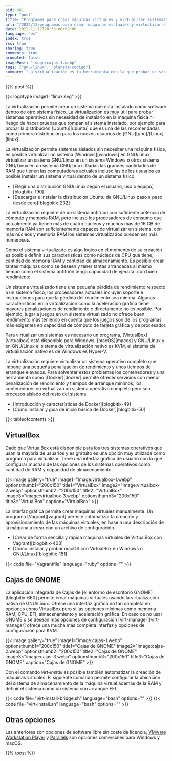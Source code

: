 ```yaml
---
pid: 661
type: "post"
title: "Programas para crear máquinas virtuales y virtualizar sistemas"
url: "/2022/11/programas-para-crear-maquinas-virtuales-y-virtualizar-sistemas/"
date: 2022-11-17T20:30:00+02:00
language: "es"
index: true
rss: true
sharing: true
comments: true
promoted: false
imagePost: "image:cajas-1.webp"
tags: ["gnu-linux", "planeta-codigo"]
summary: "La virtualización es la herramienta con la que probar un sistema operativo sin tener que utilizar una máquina física. Con la cantidad de núcleos de los sistemas actuales y la cantidad de memoria RAM que tienen, la virtualización es una opción disponible para los usuarios. Una alternativa a la virtualización son los contenedores pero estos son más para servicios sin interfaz gráfica. Hay aplicaciones que permiten tener una máquina virtual de Windows en un sistema operativo GNU/Linux o probar una distribución de GNU/Linux en un sistema Windows antes de migrar definitivamente a GNU/Linux."
---
```


{{% post %}}

{{< logotype image1="linux.svg" >}}

La virtualización permite crear un sistema que está instalado como software dentro de otro sistema físico. La virtualización es muy útil para probar sistemas operativos sin necesidad de instalarlo en la máquina física ni riesgo de hacer pruebas que rompan el sistema instalado, por ejemplo para probar la distribución [Ubuntu][ubuntu] que es una de las recomendadas como primera distribución para los nuevos usuarios de [GNU][gnu]/[Linux][linux].

La virtualización permite sistemas aislados sin necesitar una máquina física, es posible virtualizar un sistema [Windows][windows] en GNU/Linux, virtualizar un sistema GNU/Linux en un sistema Windows o otros sistema GNU/Linux en un sistema GNU/Linux. Dadas las grandes cantidades de RAM que tienen las computadoras actuales incluso las de los usuarios es posible instalar un sistema virtual dentro de un sistema físico.

* [Elegir una distribución GNU/Linux según el usuario, uso o equipo][blogbitix-190]
* [Descargar e instalar la distribución Ubuntu de GNU/Linux paso a paso desde cero][blogbitix-232]

La virtualización requiere de un sistema anfitrión con suficiente potencia de cómputo y memoria RAM, pero incluso los procesadores de consumo que actualmente ya tienen más de cuatro núcleos y muchos más de 16 GB de memoria RAM son suficientemente capaces de virtualizar un sistema, con más núcleos y memoria RAM los sistemas virtualizados pueden ser más numerosos.

Como el sistema virtualizado es algo lógico en el momento de su creación es posible definir sus características como núcleos de CPU que tiene, cantidad de memoria RAM y cantidad de almacenamiento. Es posible crear tantas máquinas como se deseen y tener tantas arrancadas al mismo tiempo como el sistema anfitrión tenga capacidad de ejecutar con buen rendimiento.

Un sistema virtualizado tiene una pequeña pérdida de rendimiento respecto a un sistema físico, los procesadores actuales incluyen soporte e instrucciones para que la pérdida del rendimiento sea mínima. Algunas características en la virtualización como la aceleración gráfica tiene mayores penalizaciones de rendimiento o directamente no es posible. Por ejemplo, jugar a juegos en un sistema virtualizado no ofrece buen rendimiento más teniendo en cuenta que los juegos son de los programas más exigentes en capacidad de cómputo de tarjeta gráfica y de procesador.

Para virtualizar un sistemas es necesario un programa, [VirtualBox][virtualbox] está disponible para Windows, [macOS][macos] y GNU/Linux y en GNU/Linux el sistema de virtualización nativo es KVM, el sistema de virtualización nativo es de Windows es Hyper-V.

La virtualización requiere virtualizar un sistema operativo completo que impone una pequeña penalización de rendimiento y unos tiempos de arranque elevados. Para solventar estos problemas los contenedores y una herramienta como [Docker][docker] permite ofrecer servicios con menor penalización de rendimiento y tiempos de arranque mínimos, los contenedores no virtualizan un sistema operativo completo pero son procesos aislado del resto del sistema.

* [Introducción y características de Docker][blogbitix-49]
* [Cómo instalar y guía de inicio básica de Docker][blogbitix-50]

{{< tableofcontents >}}

## VirtualBox

Dado que VirtualBox está disponible para los tres sistemas operativos que usan la mayoría de usuarios y es gratuito es una opción muy utilizada como programa para virtualizar. Tiene una interfaz gráfica de usuario con la que configurar muchas de las opciones de los sistemas operativos como cantidad de RAM y capacidad de almacenamiento.

{{< image
    gallery="true"
    image1="image:virtualbox-1.webp" optionsthumb1="200x150" title1="VirtualBox"
    image2="image:virtualbox-2.webp" optionsthumb2="200x150" title2="VirtualBox"
    image3="image:virtualbox-3.webp" optionsthumb3="200x150" title3="VirtualBox"
    caption="VirtualBox" >}}

La interfaz gráfica permite crear máquinas virtuales manualmente. Un programa [Vagrant][vagrant] permite automatizar la creación y aprovisionamiento de las máquinas virtuales, en base a una descripción de la máquina a crear con un archivo de configuración.

* [Crear de forma sencilla y rápida máquinas virtuales de VirtualBox con Vagrant][blogbitix-403]
* [Cómo instalar y probar macOS con VirtualBox en Windows o GNU/Linux][blogbitix-181]

{{< code file="Vagrantfile" language="ruby" options="" >}}

## Cajas de GNOME

La aplicación integrada de Cajas de [el entorno de escritorio GNOME][blogbitix-660] permite crear máquinas virtuales usando la virtualización nativa de GNU/Linux. Ofrece una interfaz gráfica no tan completa en opciones como VirtualBox pero si las opciones mínimas como memoria RAM, CPU, EFI, almacenamiento y aceleración gráfica. En caso de no usar GNOME o se desean más opciones de configuración [virt-manager][virt-manager] ofrece una mucha más completa interfaz y opciones de configuración para KVM.

{{< image
    gallery="true"
    image1="image:cajas-1.webp" optionsthumb1="200x150" title1="Cajas de GNOME"
    image2="image:cajas-2.webp" optionsthumb2="200x150" title2="Cajas de GNOME"
    image3="image:cajas-3.webp" optionsthumb3="200x150" title3="Cajas de GNOME"
    caption="Cajas de GNOME" >}}

Con el comando _virt-install_ es posible también automatizar la creación de máquinas virtuales. El siguiente comando permite configurar la ubicación del sistema de almacenamiento de la máquina virtual además de la RAM y definir el sistema como un sistema con arranque EFI.

{{< code file="virt-install-bridge.sh" language="bash" options="" >}}
{{< code file="virt-install.sh" language="bash" options="" >}}

## Otras opciones

Las anteriores son opciones de software libre sin coste de licencia, [VMware Workstation Player](https://www.vmware.com/products/workstation-player.html) y [Parallels](https://www.parallels.com/es/) son opciones comerciales para Windows y macOS.

{{% /post %}}